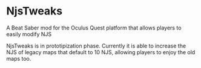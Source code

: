 # NjsTweaks
A Beat Saber mod for the Oculus Quest platform that allows players to easily modify NJS

NjsTweaks is in prototipization phase.
Currently it is able to increase the NJS of legacy maps that default to 10 NJS, allowing players to enjoy the old maps too.

